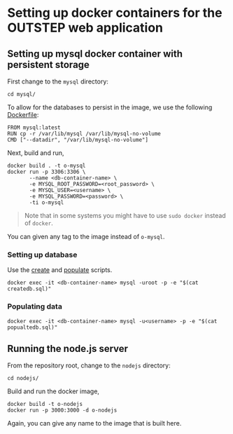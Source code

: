 # Setting up docker containers for the OUTSTEP web application

## Setting up mysql docker container with persistent storage
First change to the `mysql` directory:
```shell
cd mysql/
```

To allow for the databases to persist in the image, we use the following [Dockerfile](mysql/Dockerfile):
```
FROM mysql:latest
RUN cp -r /var/lib/mysql /var/lib/mysql-no-volume
CMD ["--datadir", "/var/lib/mysql-no-volume"]
```
Next, build and run,
```shell
docker build . -t o-mysql
docker run -p 3306:3306 \
       --name <db-container-name> \
       -e MYSQL_ROOT_PASSWORD=<root_password> \
       -e MYSQL_USER=<username> \
       -e MYSQL_PASSWORD=<password> \
       -ti o-mysql
```
> Note that in some systems you might have to use `sudo docker` instead of `docker`.

You can given any tag to the image instead of `o-mysql`.
### Setting up database
Use the [create](mysql/createdb.sql) and [populate](mysql/populatedb.sql) scripts.

```shell
docker exec -it <db-container-name> mysql -uroot -p -e "$(cat createdb.sql)"
```

### Populating data

```shell
docker exec -it <db-container-name> mysql -u<username> -p -e "$(cat popualtedb.sql)"
```

## Running the node.js server
From the repository root, change to the `nodejs` directory:
```shell
cd nodejs/
```
Build and run the docker image,
```shell
docker build -t o-nodejs
docker run -p 3000:3000 -d o-nodejs
```
Again, you can give any name to the image that is built here.
